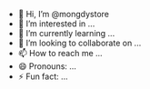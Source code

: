 - 👋 Hi, I’m @mongdystore
- 👀 I’m interested in ...
- 🌱 I’m currently learning ...
- 💞️ I’m looking to collaborate on ...
- 📫 How to reach me ...
- 😄 Pronouns: ...
- ⚡ Fun fact: ...

<!---
mongdystore/mongdystore is a ✨ special ✨ repository because its `README.md` (this file) appears on your GitHub profile.
You can click the Preview link to take a look at your changes.
--->
